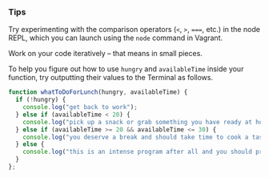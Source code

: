 ### Tips

Try experimenting with the comparison operators (`<`, `>`, `===`, etc.) in the node REPL, which you can launch using the `node` command in Vagrant.

Work on your code iteratively – that means in small pieces. 

To help you figure out how to use `hungry` and `availableTime` inside your function, try outputting their values to the Terminal as follows.

``` javascript
function whatToDoForLunch(hungry, availableTime) {
  if (!hungry) {
    console.log("get back to work");
  } else if (availableTime < 20) {
    console.log("pick up a snack or grab something you have ready at home");
  } else if (availableTime >= 20 && availableTime <= 30) {
    console.log("you deserve a break and should take time to cook a tasty meal");
  } else {
    console.log("this is an intense program after all and you should probably reconsider");
  }
};
```
